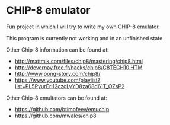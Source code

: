 # CHIP-8 emulator 

Fun project in which I will try to write my own CHIP-8 emulator.

This program is currently not working and in an unfinished state.

Other Chip-8 information can be found at:

* http://mattmik.com/files/chip8/mastering/chip8.html
* http://devernay.free.fr/hacks/chip8/C8TECH10.HTM
* http://www.pong-story.com/chip8/
* https://www.youtube.com/playlist?list=PL5PyurErl12czoLyYD8za68d61T_OZsP2

Other Chip-8 emultators can be found at:

* https://github.com/btimofeev/emuchip
* https://github.com/mwales/chip8
